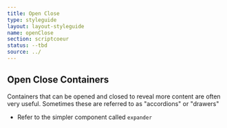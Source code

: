 ```yaml
---
title: Open Close
type: styleguide
layout: layout-styleguide
name: openClose
section: scriptcoeur
status: --tbd
source: ../
---
```


<main markdown="1">

## Open Close Containers

Containers that can be opened and closed to reveal more content are often very useful. Sometimes these are referred to as "accordions" or "drawers"

- Refer to the simpler component called `expander` 

</div>

</main>


